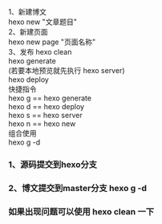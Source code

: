 1、新建博文  
hexo new "文章题目"  
2、新建页面  
hexo new page "页面名称"  
3、发布
hexo clean  
hexo generate  
(若要本地预览就先执行 hexo server)  
hexo deploy  
 快捷指令  
 hexo g == hexo generate  
hexo d == hexo deploy  
hexo s == hexo server  
hexo n == hexo new  
组合使用  
hexo g -d

### 1、源码提交到hexo分支  
### 2、博文提交到master分支 hexo g -d  
### 如果出现问题可以使用  hexo clean 一下

